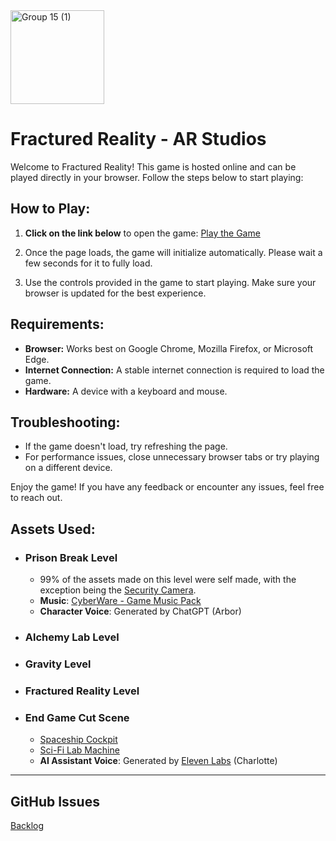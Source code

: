
<img width="150" alt="Group 15 (1)" src="https://github.com/user-attachments/assets/123adcd7-c8bb-47f9-aa3b-bbfd2a01b25a">

# Fractured Reality - AR Studios

Welcome to Fractured Reality! This game is hosted online and can be played directly in your browser. Follow the steps below to start playing:

## How to Play:

1. **Click on the link below** to open the game:
   [Play the Game](https://rayanbahadur.github.io/ARStudios/Build)
   
2. Once the page loads, the game will initialize automatically. Please wait a few seconds for it to fully load.

3. Use the controls provided in the game to start playing. Make sure your browser is updated for the best experience.

## Requirements:
- **Browser:** Works best on Google Chrome, Mozilla Firefox, or Microsoft Edge.
- **Internet Connection:** A stable internet connection is required to load the game.
- **Hardware:** A device with a keyboard and mouse.

## Troubleshooting:
- If the game doesn't load, try refreshing the page.
- For performance issues, close unnecessary browser tabs or try playing on a different device.

Enjoy the game! If you have any feedback or encounter any issues, feel free to reach out.

## Assets Used:
- ### Prison Break Level
   - 99% of the assets made on this level were self made, with the exception being the [Security Camera](https://assetstore.unity.com/packages/3d/props/surveillance-camera-264577).
   - **Music**: [CyberWare - Game Music Pack](https://assetstore.unity.com/packages/audio/music/electronic/cyberware-game-music-pack-216764)
   - **Character Voice**: Generated by ChatGPT (Arbor)

- ### Alchemy Lab Level
- ### Gravity Level

- ### Fractured Reality Level 

- ### End Game Cut Scene
   - [Spaceship Cockpit](https://skfb.ly/6GyRs)
   - [Sci-Fi Lab Machine](https://skfb.ly/oHILC)
   - **AI Assistant Voice**: Generated by [Eleven Labs](https://elevenlabs.io/) (Charlotte)
---
## GitHub Issues
[Backlog](https://github.com/users/rayanbahadur/projects/3)

